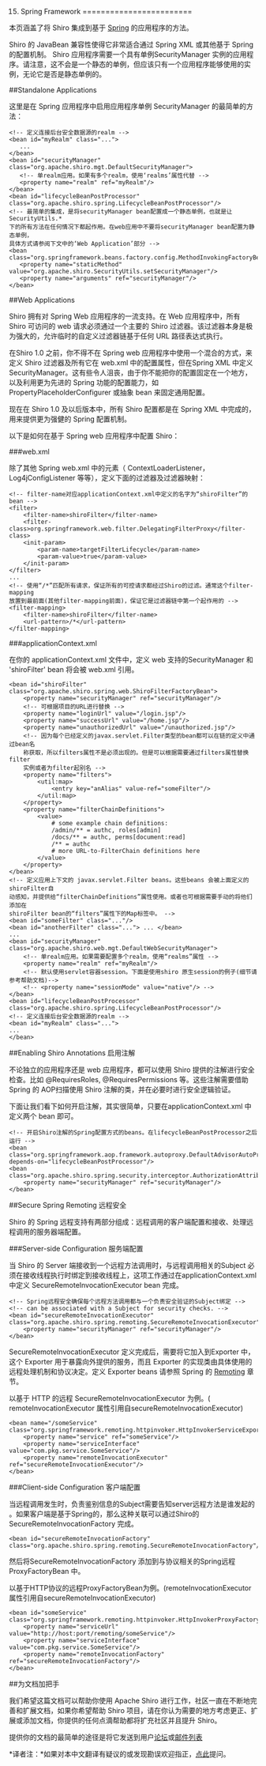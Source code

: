 15. Spring Framework
========================

本页涵盖了将 Shiro 集成到基于 [Spring](http://www.springframework.org/) 的应用程序的方法。

Shiro 的 JavaBean 兼容性使得它非常适合通过 Spring XML 或其他基于 Spring 的配置机制。 Shiro 应用程序需要一个具有单例SecurityManager 实例的应用程序。请注意，这不会是一个静态的单例，但应该只有一个应用程序能够使用的实例，无论它是否是静态单例的。

##Standalone Applications

这里是在 Spring 应用程序中启用应用程序单例 SecurityManager 的最简单的方法：

	<!-- 定义连接后台安全数据源的realm -->
	<bean id="myRealm" class="...">
	   ...
	</bean>
	<bean id="securityManager" class="org.apache.shiro.mgt.DefaultSecurityManager">
	   <!-- 单realm应用。如果有多个realm，使用‘realms’属性代替 -->
	   <property name="realm" ref="myRealm"/>
	</bean>
	<bean id="lifecycleBeanPostProcessor" class="org.apache.shiro.spring.LifecycleBeanPostProcessor"/>
	<!-- 最简单的集成，是将securityManager bean配置成一个静态单例，也就是让            SecurityUtils.* 
	下的所有方法在任何情况下都起作用。在web应用中不要将securityManager bean配置为静态单例，
	具体方式请参阅下文中的‘Web Application’部分 -->
	<bean class="org.springframework.beans.factory.config.MethodInvokingFactoryBean">
	   <property name="staticMethod" value="org.apache.shiro.SecurityUtils.setSecurityManager"/>
	   <property name="arguments" ref="securityManager"/>
	</bean>

##Web Applications

Shiro 拥有对 Spring Web 应用程序的一流支持。在 Web 应用程序中，所有 Shiro 可访问的 web 请求必须通过一个主要的 Shiro 过滤器。该过滤器本身是极为强大的，允许临时的自定义过滤器链基于任何 URL 路径表达式执行。

在Shiro 1.0 之前，你不得不在 Spring web 应用程序中使用一个混合的方式，来定义 Shiro 过滤器及所有它在 web.xml 中的配置属性，但在Spring XML 中定义 SecurityManager。这有些令人沮丧，由于你不能把你的配置固定在一个地方，以及利用更为先进的 Spring 功能的配置能力，如 PropertyPlaceholderConfigurer 或抽象 bean 来固定通用配置。

现在在 Shiro 1.0 及以后版本中，所有 Shiro 配置都是在 Spring XML 中完成的，用来提供更为强健的 Spring 配置机制。

以下是如何在基于 Spring web 应用程序中配置 Shiro：

###web.xml

除了其他 Spring web.xml 中的元素（ ContextLoaderListener，Log4jConfigListener 等等），定义下面的过滤器及过滤器映射：

	<!-- filter-name对应applicationContext.xml中定义的名字为“shiroFilter”的bean -->
	<filter>
	    <filter-name>shiroFilter</filter-name>
	    <filter-class>org.springframework.web.filter.DelegatingFilterProxy</filter-class>
	    <init-param>
	        <param-name>targetFilterLifecycle</param-name>
	        <param-value>true</param-value>
	    </init-param>
	</filter>
	...
	<!-- 使用“/*”匹配所有请求，保证所有的可控请求都经过Shiro的过滤。通常这个filter-mapping
	放置到最前面(其他filter-mapping前面)，保证它是过滤器链中第一个起作用的 -->
	<filter-mapping>
	    <filter-name>shiroFilter</filter-name>
	    <url-pattern>/*</url-pattern>
	</filter-mapping>

###applicationContext.xml

在你的 applicationContext.xml 文件中，定义 web 支持的SecurityManager 和 'shiroFilter' bean 将会被 web.xml 引用。

	<bean id="shiroFilter" class="org.apache.shiro.spring.web.ShiroFilterFactoryBean">
	    <property name="securityManager" ref="securityManager"/>
	    <!-- 可根据项目的URL进行替换 -->
	    <property name="loginUrl" value="/login.jsp"/>
	    <property name="successUrl" value="/home.jsp"/>
	    <property name="unauthorizedUrl" value="/unauthorized.jsp"/> 
	    <!-- 因为每个已经定义的javax.servlet.Filter类型的bean都可以在链的定义中通过bean名
	    称获取，所以filters属性不是必须出现的。但是可以根据需要通过filters属性替换filter
	    实例或者为filter起别名 -->
	    <property name="filters">
	        <util:map>
	            <entry key="anAlias" value-ref="someFilter"/>
	        </util:map>
	    </property> 
	    <property name="filterChainDefinitions">
	        <value>
	            # some example chain definitions:
	            /admin/** = authc, roles[admin]
	            /docs/** = authc, perms[document:read]
	            /** = authc
	            # more URL-to-FilterChain definitions here
	        </value>
	    </property>
	</bean>
	<!-- 定义应用上下文的 javax.servlet.Filter beans。这些beans 会被上面定义的shiroFilter自
	动感知，并提供给“filterChainDefinitions”属性使用。或者也可根据需要手动的将他们添加在
	shiroFilter bean的“filters”属性下的Map标签中。 -->
	<bean id="someFilter" class="..."/>
	<bean id="anotherFilter" class="..."> ... </bean>
	...
	<bean id="securityManager" class="org.apache.shiro.web.mgt.DefaultWebSecurityManager">
	    <!-- 单realm应用。如果需要配置多个realm，使用“realms”属性 -->
	    <property name="realm" ref="myRealm"/>
	    <!-- 默认使用servlet容器session。下面是使用shiro 原生session的例子(细节请参考帮助文档)-->
	    <!-- <property name="sessionMode" value="native"/> -->
	</bean>
	<bean id="lifecycleBeanPostProcessor" class="org.apache.shiro.spring.LifecycleBeanPostProcessor"/>
	<!-- 定义连接后台安全数据源的realm -->
	<bean id="myRealm" class="...">
	...
	</bean>

##Enabling Shiro Annotations 启用注解

不论独立的应用程序还是 web 应用程序，都可以使用 Shiro 提供的注解进行安全检查。比如 @RequiresRoles, @RequiresPermissions 等。这些注解需要借助 Spring 的 AOP扫描使用 Shiro 注解的类，并在必要时进行安全逻辑验证。

下面让我们看下如何开启注解，其实很简单，只要在applicationContext.xml 中定义两个 bean 即可。

	<!-- 开启Shiro注解的Spring配置方式的beans。在lifecycleBeanPostProcessor之后运行 -->
	<bean class="org.springframework.aop.framework.autoproxy.DefaultAdvisorAutoProxyCreator" depends-on="lifecycleBeanPostProcessor"/>
	<bean class="org.apache.shiro.spring.security.interceptor.AuthorizationAttributeSourceAdvisor">
	    <property name="securityManager" ref="securityManager"/>
	</bean>

##Secure Spring Remoting 远程安全

Shiro 的 Spring 远程支持有两部分组成：远程调用的客户端配置和接收、处理远程调用的服务器端配置。

###Server-side Configuration 服务端配置

当 Shiro 的 Server 端接收到一个远程方法调用时，与远程调用相关的Subject 必须在接收线程执行时绑定到接收线程上，这项工作通过在applicationContext.xml 中定义 SecureRemoteInvocationExecutor bean 完成。

	<!-- Spring远程安全确保每个远程方法调用都与一个负责安全验证的Subject绑定 -->
	<!-- can be associated with a Subject for security checks. -->
	<bean id="secureRemoteInvocationExecutor" class="org.apache.shiro.spring.remoting.SecureRemoteInvocationExecutor">
	    <property name="securityManager" ref="securityManager"/>
	</bean>

SecureRemoteInvocationExecutor 定义完成后，需要将它加入到Exporter 中，这个 Exporter 用于暴露向外提供的服务，而且 Exporter 的实现类由具体使用的远程处理机制和协议决定。定义 Exporter beans 请参照 Spring 的 [Remoting](http://static.springsource.org/spring/docs/2.5.x/reference/remoting.html) 章节。

以基于 HTTP 的远程 SecureRemoteInvocationExecutor 为例。( remoteInvocationExecutor 属性引用自secureRemoteInvocationExecutor)

	<bean name="/someService" class="org.springframework.remoting.httpinvoker.HttpInvokerServiceExporter">
	    <property name="service" ref="someService"/>
	    <property name="serviceInterface" value="com.pkg.service.SomeService"/>
	    <property name="remoteInvocationExecutor" ref="secureRemoteInvocationExecutor"/>
	</bean>

###Client-side Configuration 客户端配置

当远程调用发生时，负责鉴别信息的Subject需要告知server远程方法是谁发起的 。如果客户端是基于Spring的，那么这种关联可以通过Shiro的SecureRemoteInvocationFactory 完成。

	<bean id="secureRemoteInvocationFactory" class="org.apache.shiro.spring.remoting.SecureRemoteInvocationFactory"/>

然后将SecureRemoteInvocationFactory 添加到与协议相关的Spring远程ProxyFactoryBean 中。

以基于HTTP协议的远程ProxyFactoryBean为例。(remoteInvocationExecutor 属性引用自secureRemoteInvocationExecutor)

	<bean id="someService" class="org.springframework.remoting.httpinvoker.HttpInvokerProxyFactoryBean">
	    <property name="serviceUrl" value="http://host:port/remoting/someService"/>
	    <property name="serviceInterface" value="com.pkg.service.SomeService"/>
	    <property name="remoteInvocationFactory" ref="secureRemoteInvocationFactory"/>
	</bean>

##为文档加把手

我们希望这篇文档可以帮助你使用 Apache Shiro 进行工作，社区一直在不断地完善和扩展文档，如果你希望帮助 Shiro 项目，请在你认为需要的地方考虑更正、扩展或添加文档，你提供的任何点滴帮助都将扩充社区并且提升 Shiro。

提供你的文档的最简单的途径是将它发送到用户[论坛](http://shiro-user.582556.n2.nabble.com/)或[邮件列表](http://shiro.apache.org/mailing-lists.html)

*译者注：*如果对本中文翻译有疑议的或发现勘误欢迎指正，[点此](https://github.com/elfy0suen/apache-shiro-1.2.x-reference/issues)提问。

 

